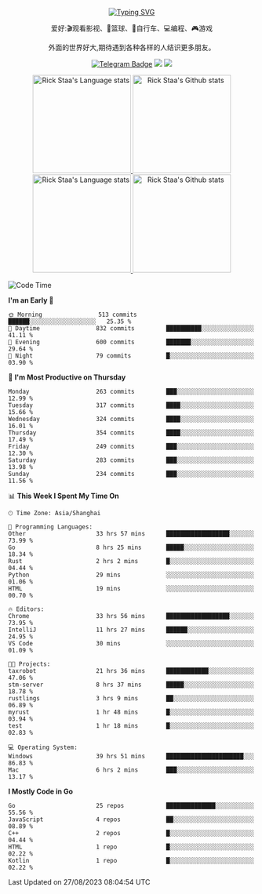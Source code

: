 <div align="center"> 

[![Typing SVG](https://readme-typing-svg.herokuapp.com?size=25&duration=2500&color=eeeeee&vCenter=true&width=200&height=40&lines=Hi+there+%F0%9F%91%8B%F0%9F%8F%BB;I'm+DanBai)](https://git.io/typing-svg)

爱好:🎬观看影视、🏀篮球、🚴自行车、💻编程、🎮游戏

外面的世界好大,期待遇到各种各样的人结识更多朋友。

[![Telegram Badge](https://img.shields.io/badge/-Telegram-blue?style=flat&logo=Telegram&logoColor=white)](https://t.me/danbai9420) 
[![](https://img.shields.io/badge/-Blog-brightgreen?style=flat&logo=Blogger&logoColor=white)](https://p00q.cn)
[![](https://img.shields.io/badge/-Email-red?style=flat&logo=Mail.Ru&logoColor=white)](mailto:danbai@88.com)
</div>

<!-- Light Mode -->
<div align="center"> 
<a href="https://github.com/anuraghazra/github-readme-stats#gh-light-mode-only">
<img height=200 src="https://github-readme-stats.vercel.app/api/top-langs/?username=danbai225&layout=compact&langs_count=10&hide_border=1&role=OWNER,COLLABORATOR#gh-light-mode-only" alt="Rick Staa's Language stats" />
</a>
<a href="https://github.com/anuraghazra/github-readme-stats#gh-light-mode-only">
<img height=200 src="https://github-readme-stats.vercel.app/api?username=danbai225&show_icons=true&count_private=true&line_height=28&hide_border=1&include_all_commits=true&card_width=450&role=OWNER,COLLABORATOR&exclude_repo=github-readme-stats#gh-light-mode-only" alt="Rick Staa's Github stats" />
</a>
</div>

<!-- Dark Mode -->
<div align="center"> 
<a href="https://github.com/anuraghazra/github-readme-stats#gh-dark-mode-only">
<img height=200 src="https://github-readme-stats.vercel.app/api/top-langs/?username=danbai225&layout=compact&langs_count=10&hide_border=1&role=OWNER,COLLABORATOR&theme=github_dark#gh-dark-mode-only" alt="Rick Staa's Language stats" />
</a>
<a href="https://github.com/anuraghazra/github-readme-stats#gh-dark-mode-only">
<img height=200 src="https://github-readme-stats.vercel.app/api?username=danbai225&show_icons=true&count_private=true&line_height=28&hide_border=1&include_all_commits=true&card_width=450&role=OWNER,COLLABORATOR&exclude_repo=github-readme-stats&theme=github_dark#gh-dark-mode-only" alt="Rick Staa's Github stats" />
</a>
</div>

<!--START_SECTION:waka-->
![Code Time](http://img.shields.io/badge/Code%20Time-960%20hrs%2053%20mins-blue)

**I'm an Early 🐤** 

```text
🌞 Morning                513 commits         ██████░░░░░░░░░░░░░░░░░░░   25.35 % 
🌆 Daytime                832 commits         ██████████░░░░░░░░░░░░░░░   41.11 % 
🌃 Evening                600 commits         ███████░░░░░░░░░░░░░░░░░░   29.64 % 
🌙 Night                  79 commits          █░░░░░░░░░░░░░░░░░░░░░░░░   03.90 % 
```
📅 **I'm Most Productive on Thursday** 

```text
Monday                   263 commits         ███░░░░░░░░░░░░░░░░░░░░░░   12.99 % 
Tuesday                  317 commits         ████░░░░░░░░░░░░░░░░░░░░░   15.66 % 
Wednesday                324 commits         ████░░░░░░░░░░░░░░░░░░░░░   16.01 % 
Thursday                 354 commits         ████░░░░░░░░░░░░░░░░░░░░░   17.49 % 
Friday                   249 commits         ███░░░░░░░░░░░░░░░░░░░░░░   12.30 % 
Saturday                 283 commits         ███░░░░░░░░░░░░░░░░░░░░░░   13.98 % 
Sunday                   234 commits         ███░░░░░░░░░░░░░░░░░░░░░░   11.56 % 
```


📊 **This Week I Spent My Time On** 

```text
🕑︎ Time Zone: Asia/Shanghai

💬 Programming Languages: 
Other                    33 hrs 57 mins      ██████████████████░░░░░░░   73.99 % 
Go                       8 hrs 25 mins       █████░░░░░░░░░░░░░░░░░░░░   18.34 % 
Rust                     2 hrs 2 mins        █░░░░░░░░░░░░░░░░░░░░░░░░   04.44 % 
Python                   29 mins             ░░░░░░░░░░░░░░░░░░░░░░░░░   01.06 % 
HTML                     19 mins             ░░░░░░░░░░░░░░░░░░░░░░░░░   00.70 % 

🔥 Editors: 
Chrome                   33 hrs 56 mins      ██████████████████░░░░░░░   73.95 % 
IntelliJ                 11 hrs 27 mins      ██████░░░░░░░░░░░░░░░░░░░   24.95 % 
VS Code                  30 mins             ░░░░░░░░░░░░░░░░░░░░░░░░░   01.09 % 

🐱‍💻 Projects: 
taxrobot                 21 hrs 36 mins      ████████████░░░░░░░░░░░░░   47.06 % 
stm-server               8 hrs 37 mins       █████░░░░░░░░░░░░░░░░░░░░   18.78 % 
rustlings                3 hrs 9 mins        ██░░░░░░░░░░░░░░░░░░░░░░░   06.89 % 
myrust                   1 hr 48 mins        █░░░░░░░░░░░░░░░░░░░░░░░░   03.94 % 
test                     1 hr 18 mins        █░░░░░░░░░░░░░░░░░░░░░░░░   02.83 % 

💻 Operating System: 
Windows                  39 hrs 51 mins      ██████████████████████░░░   86.83 % 
Mac                      6 hrs 2 mins        ███░░░░░░░░░░░░░░░░░░░░░░   13.17 % 
```

**I Mostly Code in Go** 

```text
Go                       25 repos            ██████████████░░░░░░░░░░░   55.56 % 
JavaScript               4 repos             ██░░░░░░░░░░░░░░░░░░░░░░░   08.89 % 
C++                      2 repos             █░░░░░░░░░░░░░░░░░░░░░░░░   04.44 % 
HTML                     1 repo              █░░░░░░░░░░░░░░░░░░░░░░░░   02.22 % 
Kotlin                   1 repo              █░░░░░░░░░░░░░░░░░░░░░░░░   02.22 % 
```




 Last Updated on 27/08/2023 08:04:54 UTC
<!--END_SECTION:waka-->
